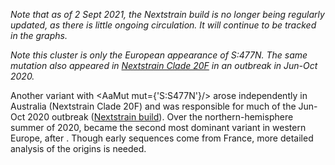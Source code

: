 _Note that as of 2 Sept 2021, the Nextstrain build is no longer being regularly updated, as there is little ongoing circulation. It will continue to be tracked in the graphs._

_Note this cluster is only the European appearance of S:477N. The same mutation also appeared in [Nextstrain Clade 20F](https://nextstrain.org/ncov/global?label=clade:20F) in an outbreak in Jun-Oct 2020._

Another variant with <AaMut mut={'S:S477N'}/> arose independently in Australia (Nextstrain Clade 20F) and was responsible for much of the Jun-Oct 2020 outbreak ([Nextstrain build](https://nextstrain.org/ncov/oceania/2020-11-16?c=gt-S_477)).
Over the northern-hemisphere summer of 2020, <VarOrLin name="20A.EU2"/> became the second most dominant variant in western Europe, after <VarOrLin name="20E (EU1)"/>. Though early sequences come from France, more detailed analysis of the origins is needed.


<MdxContent filepath="S.S477.md"/>

<!-- 
### S:S477N
- <AaMut mut={'S:S477N'}/> is in the receptor binding domain (RDB), important to ACE2 binding and antibody recognition
- Reported to slightly increase ACE2 binding ([Chen et al., JMB](https://www.sciencedirect.com/science/article/pii/S0022283620304563); see also [Bloom Lab, ACE2 binding website](https://jbloomlab.github.io/SARS-CoV-2-RBD_DMS/))
- Reported to confer resistance to multiple antibodies, and some convalescent sera ([Gaebler et al., bioRxiv](https://www.biorxiv.org/content/10.1101/2020.11.03.367391v1), [Liu et al., bioRxiv](https://www.biorxiv.org/content/10.1101/2020.11.06.372037v1))
- May confer a modest increase in infectivity as measured by soluble mACE2 ([Liu et al., bioRxiv](https://www.biorxiv.org/content/10.1101/2020.11.06.372037v1))
- _In vitro_ evolution to select for greater ACE2 binding resulted in mutations <AaMut mut={'S:S477N'}/>, <AaMut mut={'S:E484K'}/>, and <AaMut mut={'S:N501Y'}/> to be among the first selected ([Zahradnik et al., bioRxiv](https://doi.org/10.1101/2021.01.06.425392)). -->
